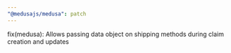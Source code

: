 ```yaml
---
"@medusajs/medusa": patch
---
```


fix(medusa): Allows passing data object on shipping methods during claim creation and updates
